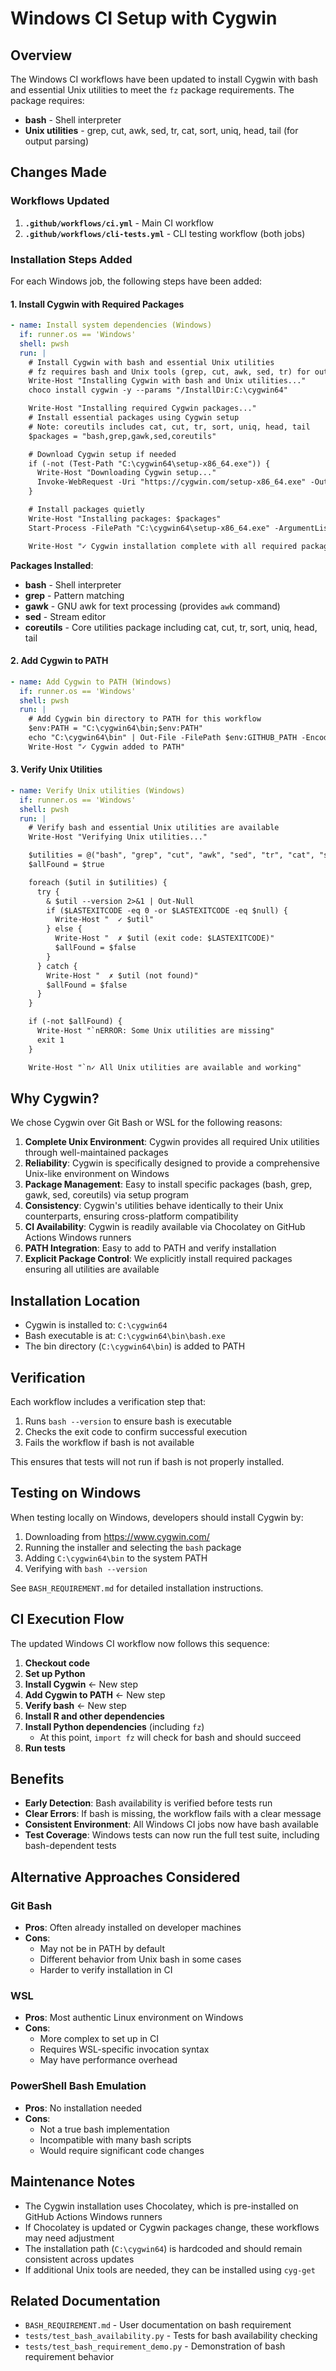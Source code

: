 # Windows CI Setup with Cygwin

## Overview

The Windows CI workflows have been updated to install Cygwin with bash and essential Unix utilities to meet the `fz` package requirements. The package requires:

- **bash** - Shell interpreter
- **Unix utilities** - grep, cut, awk, sed, tr, cat, sort, uniq, head, tail (for output parsing)

## Changes Made

### Workflows Updated

1. **`.github/workflows/ci.yml`** - Main CI workflow
2. **`.github/workflows/cli-tests.yml`** - CLI testing workflow (both jobs)

### Installation Steps Added

For each Windows job, the following steps have been added:

#### 1. Install Cygwin with Required Packages
```yaml
- name: Install system dependencies (Windows)
  if: runner.os == 'Windows'
  shell: pwsh
  run: |
    # Install Cygwin with bash and essential Unix utilities
    # fz requires bash and Unix tools (grep, cut, awk, sed, tr) for output parsing
    Write-Host "Installing Cygwin with bash and Unix utilities..."
    choco install cygwin -y --params "/InstallDir:C:\cygwin64"

    Write-Host "Installing required Cygwin packages..."
    # Install essential packages using Cygwin setup
    # Note: coreutils includes cat, cut, tr, sort, uniq, head, tail
    $packages = "bash,grep,gawk,sed,coreutils"

    # Download Cygwin setup if needed
    if (-not (Test-Path "C:\cygwin64\setup-x86_64.exe")) {
      Write-Host "Downloading Cygwin setup..."
      Invoke-WebRequest -Uri "https://cygwin.com/setup-x86_64.exe" -OutFile "C:\cygwin64\setup-x86_64.exe"
    }

    # Install packages quietly
    Write-Host "Installing packages: $packages"
    Start-Process -FilePath "C:\cygwin64\setup-x86_64.exe" -ArgumentList "-q","-P","$packages" -Wait -NoNewWindow

    Write-Host "✓ Cygwin installation complete with all required packages"
```

**Packages Installed**:
- **bash** - Shell interpreter
- **grep** - Pattern matching
- **gawk** - GNU awk for text processing (provides `awk` command)
- **sed** - Stream editor
- **coreutils** - Core utilities package including cat, cut, tr, sort, uniq, head, tail

#### 2. Add Cygwin to PATH
```yaml
- name: Add Cygwin to PATH (Windows)
  if: runner.os == 'Windows'
  shell: pwsh
  run: |
    # Add Cygwin bin directory to PATH for this workflow
    $env:PATH = "C:\cygwin64\bin;$env:PATH"
    echo "C:\cygwin64\bin" | Out-File -FilePath $env:GITHUB_PATH -Encoding utf8 -Append
    Write-Host "✓ Cygwin added to PATH"
```

#### 3. Verify Unix Utilities
```yaml
- name: Verify Unix utilities (Windows)
  if: runner.os == 'Windows'
  shell: pwsh
  run: |
    # Verify bash and essential Unix utilities are available
    Write-Host "Verifying Unix utilities..."

    $utilities = @("bash", "grep", "cut", "awk", "sed", "tr", "cat", "sort", "uniq", "head", "tail")
    $allFound = $true

    foreach ($util in $utilities) {
      try {
        & $util --version 2>&1 | Out-Null
        if ($LASTEXITCODE -eq 0 -or $LASTEXITCODE -eq $null) {
          Write-Host "  ✓ $util"
        } else {
          Write-Host "  ✗ $util (exit code: $LASTEXITCODE)"
          $allFound = $false
        }
      } catch {
        Write-Host "  ✗ $util (not found)"
        $allFound = $false
      }
    }

    if (-not $allFound) {
      Write-Host "`nERROR: Some Unix utilities are missing"
      exit 1
    }

    Write-Host "`n✓ All Unix utilities are available and working"
```

## Why Cygwin?

We chose Cygwin over Git Bash or WSL for the following reasons:

1. **Complete Unix Environment**: Cygwin provides all required Unix utilities through well-maintained packages
2. **Reliability**: Cygwin is specifically designed to provide a comprehensive Unix-like environment on Windows
3. **Package Management**: Easy to install specific packages (bash, grep, gawk, sed, coreutils) via setup program
4. **Consistency**: Cygwin's utilities behave identically to their Unix counterparts, ensuring cross-platform compatibility
5. **CI Availability**: Cygwin is readily available via Chocolatey on GitHub Actions Windows runners
6. **PATH Integration**: Easy to add to PATH and verify installation
7. **Explicit Package Control**: We explicitly install required packages ensuring all utilities are available

## Installation Location

- Cygwin is installed to: `C:\cygwin64`
- Bash executable is at: `C:\cygwin64\bin\bash.exe`
- The bin directory (`C:\cygwin64\bin`) is added to PATH

## Verification

Each workflow includes a verification step that:
1. Runs `bash --version` to ensure bash is executable
2. Checks the exit code to confirm successful execution
3. Fails the workflow if bash is not available

This ensures that tests will not run if bash is not properly installed.

## Testing on Windows

When testing locally on Windows, developers should install Cygwin by:

1. Downloading from https://www.cygwin.com/
2. Running the installer and selecting the `bash` package
3. Adding `C:\cygwin64\bin` to the system PATH
4. Verifying with `bash --version`

See `BASH_REQUIREMENT.md` for detailed installation instructions.

## CI Execution Flow

The updated Windows CI workflow now follows this sequence:

1. **Checkout code**
2. **Set up Python**
3. **Install Cygwin** ← New step
4. **Add Cygwin to PATH** ← New step
5. **Verify bash** ← New step
6. **Install R and other dependencies**
7. **Install Python dependencies** (including `fz`)
   - At this point, `import fz` will check for bash and should succeed
8. **Run tests**

## Benefits

- **Early Detection**: Bash availability is verified before tests run
- **Clear Errors**: If bash is missing, the workflow fails with a clear message
- **Consistent Environment**: All Windows CI jobs now have bash available
- **Test Coverage**: Windows tests can now run the full test suite, including bash-dependent tests

## Alternative Approaches Considered

### Git Bash
- **Pros**: Often already installed on developer machines
- **Cons**:
  - May not be in PATH by default
  - Different behavior from Unix bash in some cases
  - Harder to verify installation in CI

### WSL
- **Pros**: Most authentic Linux environment on Windows
- **Cons**:
  - More complex to set up in CI
  - Requires WSL-specific invocation syntax
  - May have performance overhead

### PowerShell Bash Emulation
- **Pros**: No installation needed
- **Cons**:
  - Not a true bash implementation
  - Incompatible with many bash scripts
  - Would require significant code changes

## Maintenance Notes

- The Cygwin installation uses Chocolatey, which is pre-installed on GitHub Actions Windows runners
- If Chocolatey is updated or Cygwin packages change, these workflows may need adjustment
- The installation path (`C:\cygwin64`) is hardcoded and should remain consistent across updates
- If additional Unix tools are needed, they can be installed using `cyg-get`

## Related Documentation

- `BASH_REQUIREMENT.md` - User documentation on bash requirement
- `tests/test_bash_availability.py` - Tests for bash availability checking
- `tests/test_bash_requirement_demo.py` - Demonstration of bash requirement behavior
